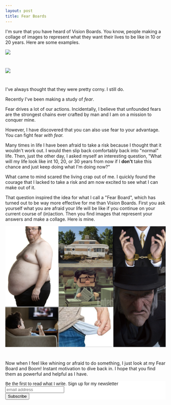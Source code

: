 ```yaml
---
layout: post
title: Fear Boards
---
```


I'm sure that you have heard of Vision Boards. You know, people making a collage of images to represent what they want their lives to be like in 10 or 20 years. Here are some examples.

<img src= "http://psychologyformarketers.com/wp-content/uploads/2013/10/vision-board-2014-crossfit-round-rock.jpg" style= "display: block; max-width:100%; margin-bottom:3em;"/>

<img src= "http://www.holisticvanity.ca/wp-content/uploads/2012/10/vision-board-example-600x455.jpg" style= "display: block; max-width:100%; margin-bottom:3em;"/>

I've always thought that they were pretty corny. I still do.

Recently I've been making a study of _fear_.

Fear drives a lot of our actions. Incidentally, I believe that unfounded fears are the strongest chains ever crafted by man and I am on a mission to conquer mine.

However, I have discovered that you can also use fear to your advantage. You can fight fear _with fear._

Many times in life I have been afraid to take a risk because I thought that it wouldn't work out. I would then slip back comfortably back into "normal" life. Then, just the other day, I asked myself an interesting question, "What will my life look like int 10, 20, or 30 years from now if I **don't** take this chance and just keep doing what I'm doing now?"

What came to mind scared the living crap out of me. I quickly found the courage that I lacked to take a risk and am now excited to see what I can make out of it.

That question inspired the idea for what I call a "Fear Board", which has turned out to be way more effective for me than Vision Boards. First you ask yourself what you are afraid your life will be like if you continue on your current course of (in)action. Then you find images that represent your answers and make a collage. Here is mine.

<img src= "../assets/img/fear_board.png" style= "display: block; max-width:100%; margin-bottom:3em;"/>

Now when I feel like whining or afraid to do something, I just look at my Fear Board and Boom! Instant motivation to dive back in. I hope that you find them as powerful and helpful as I have.

<!-- Begin MailChimp Signup Form -->
<link href="//cdn-images.mailchimp.com/embedcode/slim-10_7.css" rel="stylesheet" type="text/css">
<style type="text/css">
	#mc_embed_signup{background:#fff; clear:left; font:14px Helvetica,Arial,sans-serif; }
	/* Add your own MailChimp form style overrides in your site stylesheet or in this style block.
	   We recommend moving this block and the preceding CSS link to the HEAD of your HTML file. */
</style>
<div id="mc_embed_signup">
<form action="//andrewbass.us13.list-manage.com/subscribe/post?u=7b68db7bb37c6f95161d861bb&amp;id=5cbdf7fbd0" method="post" id="mc-embedded-subscribe-form" name="mc-embedded-subscribe-form" class="validate" target="_blank" novalidate>
    <div id="mc_embed_signup_scroll">
	<label for="mce-EMAIL">Be the first to read what I write. Sign up for my newsletter</label>
	<input type="email" value="" name="EMAIL" class="email" id="mce-EMAIL" placeholder="email address" required>
    <!-- real people should not fill this in and expect good things - do not remove this or risk form bot signups-->
    <div style="position: absolute; left: -5000px;" aria-hidden="true"><input type="text" name="b_7b68db7bb37c6f95161d861bb_5cbdf7fbd0" tabindex="-1" value=""></div>
    <div class="clear"><input type="submit" value="Subscribe" name="subscribe" id="mc-embedded-subscribe" class="button"></div>
    </div>
</form>
</div>

<!--End mc_embed_signup-->
